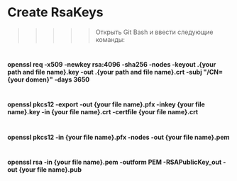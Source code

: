 ﻿# Create RsaKeys
>>>>> Открыть Git Bash и ввести следующие команды:
#
#### openssl req -x509 -newkey rsa:4096 -sha256 -nodes -keyout .{your path and file name}.key -out .{your path and file name}.crt -subj "/CN={your domen}" -days 3650
#
#### openssl pkcs12 -export -out {your file name}.pfx -inkey {your file name}.key -in {your file name}.crt -certfile {your file name}.crt
#
#### openssl pkcs12 -in {your file name}.pfx -nodes -out {your file name}.pem
#
#### openssl rsa -in {your file name}.pem -outform PEM -RSAPublicKey_out -out {your file name}.pub
#

